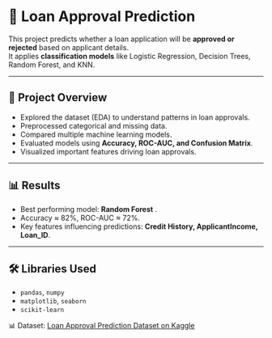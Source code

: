# 🏦 Loan Approval Prediction

This project predicts whether a loan application will be **approved or rejected** based on applicant details.  
It applies **classification models** like Logistic Regression, Decision Trees, Random Forest, and KNN.

---

## 📌 Project Overview
- Explored the dataset (EDA) to understand patterns in loan approvals.
- Preprocessed categorical and missing data.
- Compared multiple machine learning models.
- Evaluated models using **Accuracy, ROC-AUC, and Confusion Matrix**.
- Visualized important features driving loan approvals.

---

## 📊 Results
- Best performing model: **Random Forest** .
- Accuracy ≈ 82%, ROC-AUC ≈ 72%.
- Key features influencing predictions: **Credit History, ApplicantIncome, Loan_ID**.

---

## 🛠 Libraries Used
- `pandas`, `numpy`
- `matplotlib`, `seaborn`
- `scikit-learn`

📊 Dataset: [Loan Approval Prediction Dataset on Kaggle](https://www.kaggle.com/datasets/architsharma01/loan-approval-prediction-dataset?resource=download)
